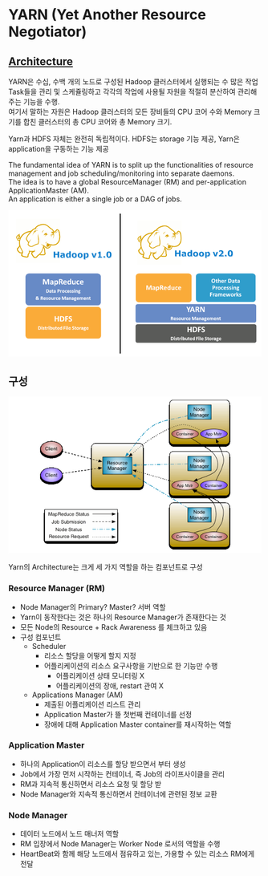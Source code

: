 
# YARN (Yet Another Resource Negotiator)

## [Architecture](https://hadoop.apache.org/docs/stable/hadoop-yarn/hadoop-yarn-site/YARN.html)

YARN은 수십, 수백 개의 노드로 구성된 Hadoop 클러스터에서 실행되는 수 많은 작업 Task들을 관리 및 스케쥴링하고 각각의 작업에 사용될 자원을 적절히 분산하여 관리해주는 기능을 수행.  
여기서 말하는 자원은 Hadoop 클러스터의 모든 장비들의 CPU 코어 수와 Memory 크기를 합친 클러스터의 총 CPU 코어와 총 Memory 크기.

Yarn과 HDFS 자체는 완전히 독립적이다. HDFS는 storage 기능 제공, Yarn은 application을 구동하는 기능 제공

The fundamental idea of YARN is to split up the functionalities of resource management and job scheduling/monitoring into separate daemons.  
The idea is to have a global ResourceManager (RM) and per-application ApplicationMaster (AM).  
An application is either a single job or a DAG of jobs.

![hadoop v2.0](./hadoop20.png)

## 구성

![architecture.png](architecture.png)

Yarn의 Architecture는 크게 세 가지 역할을 하는 컴포넌트로 구성

### Resource Manager (RM)
- Node Manager의 Primary? Master? 서버 역할
- Yarn이 동작한다는 것은 하나의 Resource Manager가 존재한다는 것 
- 모든 Node의 Resource + Rack Awareness 를 체크하고 있음
- 구성 컴포넌트
  - Scheduler
    - 리소스 할당을 어떻게 할지 지정
    - 어플리케이션의 리소스 요구사항을 기반으로 한 기능만 수행
      - 어플리케이션 상태 모니터링 X
      - 어플리케이션의 장애, restart 관여 X
  - Applications Manager (AM)
    - 제출된 어플리케이션 리스트 관리 
    - Application Master가 뜰 첫번째 컨테이너를 선정
    - 장애에 대해 Application Master container를 재시작하는 역할
  
### Application Master 
- 하나의 Application이 리소스를 할당 받으면서 부터 생성
- Job에서 가장 먼저 시작하는 컨테이너, 즉 Job의 라이프사이클을 관리
- RM과 지속적 통신하면서 리소스 요청 및 할당 받
- Node Manager와 지속적 통신하면서 컨테이너에 관련된 정보 교환
  
### Node Manager
- 데이터 노드에서 노드 매너저 역할 
- RM 입장에서 Node Manager는 Worker Node 로서의 역할을 수행
- HeartBeat와 함께 해당 노드에서 점유하고 있는, 가용할 수 있는 리소스 RM에게 전달 
